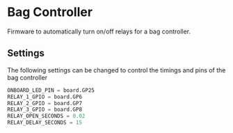 # Bag Controller

Firmware to automatically turn on/off relays for a bag controller.

## Settings

The following settings can be changed to control the timings and pins of the bag controller

```py
ONBOARD_LED_PIN = board.GP25
RELAY_1_GPIO = board.GP6
RELAY_2_GPIO = board.GP7
RELAY_3_GPIO = board.GP8
RELAY_OPEN_SECONDS = 0.02
RELAY_DELAY_SECONDS = 15
```

